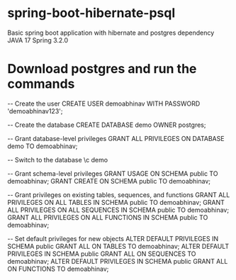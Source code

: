 # spring-boot-hibernate-psql
Basic spring boot application with hibernate and postgres dependency
JAVA 17
Spring 3.2.0


# Download postgres and run the commands
-- Create the user
CREATE USER demoabhinav WITH PASSWORD 'demoabhinav123';

-- Create the database
CREATE DATABASE demo OWNER postgres;

-- Grant database-level privileges
GRANT ALL PRIVILEGES ON DATABASE demo TO demoabhinav;

-- Switch to the database
\c demo

-- Grant schema-level privileges
GRANT USAGE ON SCHEMA public TO demoabhinav;
GRANT CREATE ON SCHEMA public TO demoabhinav;

-- Grant privileges on existing tables, sequences, and functions
GRANT ALL PRIVILEGES ON ALL TABLES IN SCHEMA public TO demoabhinav;
GRANT ALL PRIVILEGES ON ALL SEQUENCES IN SCHEMA public TO demoabhinav;
GRANT ALL PRIVILEGES ON ALL FUNCTIONS IN SCHEMA public TO demoabhinav;

-- Set default privileges for new objects
ALTER DEFAULT PRIVILEGES IN SCHEMA public GRANT ALL ON TABLES TO demoabhinav;
ALTER DEFAULT PRIVILEGES IN SCHEMA public GRANT ALL ON SEQUENCES TO demoabhinav;
ALTER DEFAULT PRIVILEGES IN SCHEMA public GRANT ALL ON FUNCTIONS TO demoabhinav;
